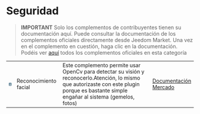 
# Seguridad


>**IMPORTANT**
>Solo los complementos de contribuyentes tienen su documentación aquí. Puede consultar la documentación de los complementos oficiales directamente desde Jeedom Market. Una vez en el complemento en cuestión, haga clic en la documentación.
>Podéis ver [aquí](https://market.jeedom.com/index.php?v=d&p=market&type=plugin&categorie=security) todos los complementos oficiales en esta categoría


| | | | |
|--- | --- | --- | ---|
|<img src="facerecognition/facerecognition_icon.png" class="pluginLogo" width="100" />|Reconocimiento facial|Este complemento permite usar OpenCv para detectar su visión y reconocerlo.Atención, lo mismo que autorizaste con este plugin porque es bastante simple engañar al sistema (gemelos, fotos)|[Documentación](http://mika-nt28.github.io/Documentations/facerecognition/es_ES/)<br/>[Mercado](https://market.jeedom.com/index.php?v=d&p=market_display&id=3863)|
